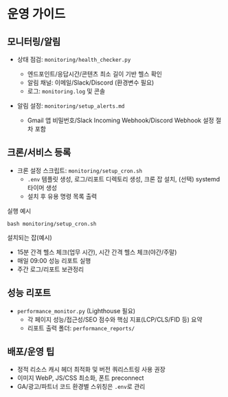 # 운영 가이드

## 모니터링/알림

- 상태 점검: `monitoring/health_checker.py`
  - 엔드포인트/응답시간/콘텐츠 최소 길이 기반 헬스 확인
  - 알림 채널: 이메일/Slack/Discord (환경변수 필요)
  - 로그: `monitoring.log` 및 콘솔

- 알림 설정: `monitoring/setup_alerts.md`
  - Gmail 앱 비밀번호/Slack Incoming Webhook/Discord Webhook 설정 절차 포함

## 크론/서비스 등록

- 크론 설정 스크립트: `monitoring/setup_cron.sh`
  - `.env` 템플릿 생성, 로그/리포트 디렉토리 생성, 크론 잡 설치, (선택) systemd 타이머 생성
  - 설치 후 유용 명령 목록 출력

실행 예시
```
bash monitoring/setup_cron.sh
```

설치되는 잡(예시)
- 15분 간격 헬스 체크(업무 시간), 시간 간격 헬스 체크(야간/주말)
- 매일 09:00 성능 리포트 실행
- 주간 로그/리포트 보관정리

## 성능 리포트

- `performance_monitor.py` (Lighthouse 필요)
  - 각 페이지 성능/접근성/SEO 점수와 핵심 지표(LCP/CLS/FID 등) 요약
  - 리포트 출력 폴더: `performance_reports/`

## 배포/운영 팁

- 정적 리소스 캐시 헤더 최적화 및 버전 쿼리스트링 사용 권장
- 이미지 WebP, JS/CSS 최소화, 폰트 preconnect
- GA/광고/파트너 코드 환경별 스위칭은 `.env`로 관리

